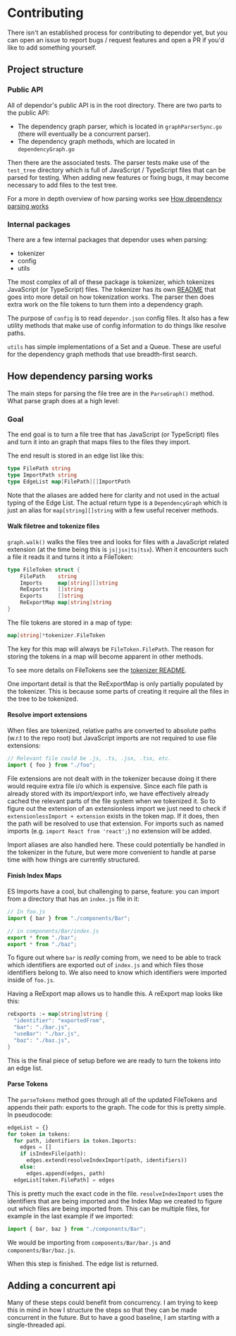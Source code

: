 # Contributing

There isn't an established process for contributing to dependor yet, but you can open an issue to report bugs / request features and open a PR if you'd like to add something yourself.

## Project structure

### Public API

All of dependor's public API is in the root directory. There are two parts to the public API:

- The dependency graph parser, which is located in `graphParserSync.go` (there will eventually be a concurrent parser).
- The dependency graph methods, which are located in `dependencyGraph.go`

Then there are the associated tests. The parser tests make use of the `test_tree` directory which is full of JavaScript / TypeScript files that can be parsed for testing. When adding new features or fixing bugs, it may become necessary to add files to the test tree.

For a more in depth overview of how parsing works see [How dependency parsing works](#how-dependency-parsing-works)

### Internal packages

There are a few internal packages that dependor uses when parsing:

- tokenizer
- config
- utils

The most complex of all of these package is tokenizer, which tokenizes JavaScript (or TypeScript) files. The tokenizer has its own [README](./internal/tokenizer/README.md) that goes into more detail on how tokenization works. The parser then does extra work on the file tokens to turn them into a dependency graph.

The purpose of `config` is to read `dependor.json` config files. It also has a few utility methods that make use of config information to do things like resolve paths.

`utils` has simple implementations of a Set and a Queue. These are useful for the dependency graph methods that use breadth-first search.

## How dependency parsing works

The main steps for parsing the file tree are in the `ParseGraph()` method. What parse graph does at a high level:

### Goal

The end goal is to turn a file tree that has JavaScript (or TypeScript) files and turn it into an graph that maps files to the files they import.

The end result is stored in an edge list like this:

```go
type FilePath string
type ImportPath string
type EdgeList map[FilePath][]ImportPath
```

Note that the aliases are added here for clarity and not used in the actual typing of the Edge List. The actual return type is a `DependencyGraph` which is just an alias for `map[string][]string` with a few useful receiver methods.

#### Walk filetree and tokenize files

`graph.walk()` walks the files tree and looks for files with a JavaScript related extension (at the time being this is `js|jsx|ts|tsx`). When it encounters such a file it reads it and turns it into a FileToken:

```go
type FileToken struct {
	FilePath    string
	Imports     map[string][]string
	ReExports   []string
	Exports     []string
	ReExportMap map[string]string
}
```

The file tokens are stored in a map of type:

```go
map[string]*tokenizer.FileToken
```

The key for this map will always be `FileToken.FilePath`. The reason for storing the tokens in a map will become apparent in other methods.

To see more details on FileTokens see the [tokenizer README](./internal/tokenizer/README.md).

One important detail is that the ReExportMap is only partially populated by the tokenizer. This is because some parts of creating it require all the files in the tree to be tokenized.

#### Resolve import extensions

When files are tokenized, relative paths are converted to absolute paths (w.r.t to the repo root) but JavaScript imports are not required to use file extensions:

```js
// Relevant file could be .js, .ts, .jsx, .tsx, etc.
import { foo } from "./foo";
```

File extensions are not dealt with in the tokenizer because doing it there would require extra file i/o which is expensive. Since each file path is already stored with its import/export info, we have effectively already cached the relevant parts of the file system when we tokenized it. So to figure out the extension of an extensionless import we just need to check if `extensionlessImport + extension` exists in the token map. If it does, then the path will be resolved to use that extension. For imports such as named imports (e.g. `import React from 'react';`) no extension will be added.

Import aliases are also handled here. These could potentially be handled in the tokenizer in the future, but were more convenient to handle at parse time with how things are currently structured.

#### Finish Index Maps

ES Imports have a cool, but challenging to parse, feature: you can import from a directory that has an `index.js` file in it:

```js
// In foo.js
import { bar } from "./components/Bar";

// in components/Bar/index.js
export * from "./bar";
export * from "./baz";
```

To figure out where `bar` is _really_ coming from, we need to be able to track which identifiers are exported out of `index.js` and which files those identifiers belong to. We also need to know which identifiers were imported inside of `foo.js`.

Having a ReExport map allows us to handle this. A reExport map looks like this:

```go
reExports := map[string]string {
  "identifier": "exportedFrom",
  "bar": "./bar.js",
  "useBar": "./bar.js",
  "baz": "./baz.js",
}
```

This is the final piece of setup before we are ready to turn the tokens into an edge list.

#### Parse Tokens

The `parseTokens` method goes through all of the updated FileTokens and appends their path: exports to the graph. The code for this is pretty simple. In pseudocode:

```py
edgeList = {}
for token in tokens:
  for path, identifiers in token.Imports:
    edges = []
    if isIndexFile(path):
      edges.extend(resolveIndexImport(path, identifiers))
    else:
      edges.append(edges, path)
  edgeList[token.FilePath] = edges
```

This is pretty much the exact code in the file. `resolveIndexImport` uses the identifiers that are being imported and the Index Map we created to figure out which files are being imported from. This can be multiple files, for example in the last example if we imported:

```js
import { bar, baz } from "./components/Bar";
```

We would be importing from `components/Bar/bar.js` and `components/Bar/baz.js`.

When this step is finished. The edge list is returned.

## Adding a concurrent api

Many of these steps could benefit from concurrency. I am trying to keep this in mind in how I structure the steps so that they can be made concurrent in the future. But to have a good baseline, I am starting with a single-threaded api.

